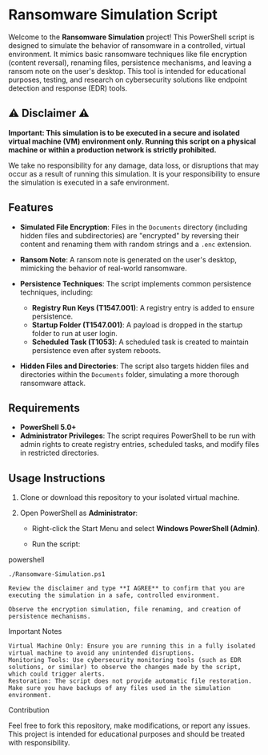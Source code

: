 # Ransomware Simulation Script

Welcome to the **Ransomware Simulation** project! This PowerShell script is designed to simulate the behavior of ransomware in a controlled, virtual environment. It mimics basic ransomware techniques like file encryption (content reversal), renaming files, persistence mechanisms, and leaving a ransom note on the user's desktop. This tool is intended for educational purposes, testing, and research on cybersecurity solutions like endpoint detection and response (EDR) tools.

## ⚠️ Disclaimer ⚠️

**Important: This simulation is to be executed in a secure and isolated virtual machine (VM) environment only. Running this script on a physical machine or within a production network is strictly prohibited.**

We take no responsibility for any damage, data loss, or disruptions that may occur as a result of running this simulation. It is your responsibility to ensure the simulation is executed in a safe environment.

## Features

- **Simulated File Encryption**: Files in the `Documents` directory (including hidden files and subdirectories) are "encrypted" by reversing their content and renaming them with random strings and a `.enc` extension.
  
- **Ransom Note**: A ransom note is generated on the user's desktop, mimicking the behavior of real-world ransomware.

- **Persistence Techniques**: The script implements common persistence techniques, including:
  - **Registry Run Keys (T1547.001)**: A registry entry is added to ensure persistence.
  - **Startup Folder (T1547.001)**: A payload is dropped in the startup folder to run at user login.
  - **Scheduled Task (T1053)**: A scheduled task is created to maintain persistence even after system reboots.

- **Hidden Files and Directories**: The script also targets hidden files and directories within the `Documents` folder, simulating a more thorough ransomware attack.

## Requirements

- **PowerShell 5.0+**
- **Administrator Privileges**: The script requires PowerShell to be run with admin rights to create registry entries, scheduled tasks, and modify files in restricted directories.

## Usage Instructions

1. Clone or download this repository to your isolated virtual machine.
   
2. Open PowerShell as **Administrator**:
   - Right-click the Start Menu and select **Windows PowerShell (Admin)**.
  
   - Run the script:

powershell

    ./Ransomware-Simulation.ps1

    Review the disclaimer and type **I AGREE** to confirm that you are executing the simulation in a safe, controlled environment.

    Observe the encryption simulation, file renaming, and creation of persistence mechanisms.

Important Notes

    Virtual Machine Only: Ensure you are running this in a fully isolated virtual machine to avoid any unintended disruptions.
    Monitoring Tools: Use cybersecurity monitoring tools (such as EDR solutions, or similar) to observe the changes made by the script, which could trigger alerts.
    Restoration: The script does not provide automatic file restoration. Make sure you have backups of any files used in the simulation environment.

Contribution

Feel free to fork this repository, make modifications, or report any issues. This project is intended for educational purposes and should be treated with responsibility.



